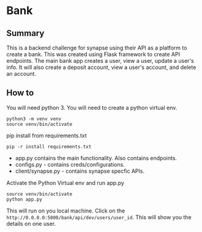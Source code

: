 # Bank

## Summary
This is a backend challenge for synapse using their API as a platform to create a bank.
This was created using Flask framework to create API endpoints. The main bank app creates a user, view a user, update a user's info. It will also create a deposit account, view a user's account, and delete an account. 


## How to
You will need python 3.
You will need to create a python virtual env. 
```
python3 -m venv venv
source venv/bin/activate
```

pip install from requirements.txt
```
pip -r install requirements.txt
```

* app.py contains the main functionality. Also contains endpoints.
* configs.py - contains creds/configurations.
* client/synapse.py  - contains synapse specfic APIs.

Activate the Python Virtual env and run app.py
```
source venv/bin/activate
python app.py
```
This will run on you local machine. Click on the ```http://0.0.0.0:5000/bank/api/dev/users/user_id```.
This will show you the details on one user.



